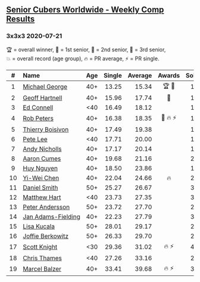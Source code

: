 <style>table {white-space: nowrap;}</style>
<link rel="stylesheet" type="text/css" href="/scw-comp/css/flags.css" />

## [Senior Cubers Worldwide - Weekly Comp Results](/scw-comp/results/)
### 3x3x3 2020-07-21

<span style="white-space: nowrap;">🏆 = overall winner</span>, <span style="white-space: nowrap;">🥇 = 1st senior</span>, <span style="white-space: nowrap;">🥈 = 2nd senior</span>, <span style="white-space: nowrap;">🥉 = 3rd senior</span>, <span style="white-space: nowrap;">💥 = overall record (age group)</span>, <span style="white-space: nowrap;">🔥 = PR average</span>, <span style="white-space: nowrap;">⚡ = PR single</span>.

| # | Name | Age | Single | Average | Awards | Solve 1 | Solve 2 | Solve 3 | Solve 4 | Solve 5 | Video |
| :--: | :-- | :--: | --: | --: | :--: | --: | --: | --: | --: | --: | :-- |
| 1 | [Michael George](../../persons/michael_george/333.md) | 40+ | 13.25 | 15.34 | 🏆 🥇 | 13.79 | 17.48 | 13.25 | 15.25 | 16.97 | [Desktop](https://www.facebook.com/michael.george.545/videos/10214012108737124) / [Mobile](https://m.facebook.com/michael.george.545/videos/10214012108737124) |
| 2 | [Geoff Hartnell](../../persons/geoff_hartnell/333.md) | 40+ | 15.96 | 17.74 | 🥈 | 18.64 | 17.64 | 19.16 | 16.94 | 15.96 | [Desktop](https://www.facebook.com/events/1842039515939197/permalink/1845810235562125) / [Mobile](https://m.facebook.com/events/1842039515939197?view=permalink&id=1845810235562125) |
| 3 | [Ed Connell](../../persons/ed_connell/333.md) | <40 | 16.49 | 18.12 |  | 18.09 | 16.49 | 17.83 | 18.44 | 19.06 | [Desktop](https://www.facebook.com/events/1842039515939197/permalink/1845901792219636) / [Mobile](https://m.facebook.com/events/1842039515939197?view=permalink&id=1845901792219636) |
| 4 | [Rob Peters](../../persons/rob_peters/333.md) | 40+ | 16.38 | 18.35 | 🥉 🔥 ⚡ | 16.75 | 16.38 | 20.44 | 17.85 | 21.06 | [Desktop](https://www.facebook.com/667027593/videos/10158586361642594) / [Mobile](https://m.facebook.com/667027593/videos/10158586361642594) |
| 5 | [Thierry Boisivon](../../persons/thierry_boisivon/333.md) | 40+ | 17.49 | 19.38 |  | 19.81 | 20.49 | 17.83 | 20.91 | 17.49 | [Desktop](https://www.facebook.com/events/1842039515939197/permalink/1846994255443723) / [Mobile](https://m.facebook.com/events/1842039515939197?view=permalink&id=1846994255443723) |
| 6 | [Pete Lee](../../persons/pete_lee/333.md) | <40 | 17.71 | 20.00 |  | 19.20 | 33.95 | 18.90 | 21.90 | 17.71 | [Desktop](https://www.facebook.com/events/1842039515939197/permalink/1846897262120089) / [Mobile](https://m.facebook.com/events/1842039515939197?view=permalink&id=1846897262120089) |
| 7 | [Andy Nicholls](../../persons/andy_nicholls/333.md) | 40+ | 17.17 | 20.14 |  | 17.17 | 20.35 | 19.75 | 20.55 | 20.33 | [Desktop](https://www.facebook.com/events/1842039515939197/permalink/1847690102040805) / [Mobile](https://m.facebook.com/events/1842039515939197?view=permalink&id=1847690102040805) |
| 8 | [Aaron Cumes](../../persons/aaron_cumes/333.md) | 40+ | 19.68 | 21.16 |  | 20.42 | 20.71 | 22.47 | 19.68 | 22.34 | [Desktop](https://www.facebook.com/events/1842039515939197/permalink/1842262065916942) / [Mobile](https://m.facebook.com/events/1842039515939197?view=permalink&id=1842262065916942) |
| 9 | [Huy Nguyen](../../persons/huy_nguyen/333.md) | 40+ | 18.50 | 23.86 |  | 18.50 | 22.44 | 27.04 | 24.31 | 24.83 | [Desktop](https://www.facebook.com/events/1842039515939197/permalink/1847910868685395) / [Mobile](https://m.facebook.com/events/1842039515939197?view=permalink&id=1847910868685395) |
| 10 | [Yi-Wei Chen](../../persons/yi_wei_chen/333.md) | 40+ | 22.04 | 24.66 | 🔥 | 23.75 | 24.10 | DNS | 26.13 | 22.04 | [Desktop](https://www.facebook.com/events/1842039515939197/permalink/1847830355360113) / [Mobile](https://m.facebook.com/events/1842039515939197?view=permalink&id=1847830355360113) |
| 11 | [Daniel Smith](../../persons/daniel_smith/333.md) | 50+ | 25.27 | 26.67 |  | 30.70 | 26.27 | 28.24 | 25.27 | 25.49 | [Desktop](https://www.facebook.com/events/1842039515939197/permalink/1847128298763652) / [Mobile](https://m.facebook.com/events/1842039515939197?view=permalink&id=1847128298763652) |
| 12 | [Matthew Hart](../../persons/matthew_hart/333.md) | <40 | 23.73 | 27.35 |  | 32.71 | 25.30 | 23.73 | 38.36 | 24.05 | [Desktop](https://www.facebook.com/events/1842039515939197/permalink/1845098538966628) / [Mobile](https://m.facebook.com/events/1842039515939197?view=permalink&id=1845098538966628) |
| 13 | [Peter Andersson](../../persons/peter_andersson/333.md) | 50+ | 23.72 | 27.70 |  | 23.72 | 28.32 | 29.43 | 27.41 | 27.38 | [Desktop](https://www.facebook.com/events/1842039515939197/permalink/1847869318689550) / [Mobile](https://m.facebook.com/events/1842039515939197?view=permalink&id=1847869318689550) |
| 14 | [Jan Adams-Fielding](../../persons/jan_adams_fielding/333.md) | 40+ | 22.23 | 27.79 |  | 30.70 | 22.23 | 28.56 | 28.38 | 26.42 | [Desktop](https://www.facebook.com/events/1842039515939197/permalink/1848086755334473) / [Mobile](https://m.facebook.com/events/1842039515939197?view=permalink&id=1848086755334473) |
| 15 | [Lisa Kucala](../../persons/lisa_kucala/333.md) | 50+ | 28.01 | 29.17 |  | 29.83 | 29.28 | 28.39 | 33.14 | 28.01 | [Desktop](https://www.facebook.com/events/1842039515939197/permalink/1847046672105148) / [Mobile](https://m.facebook.com/events/1842039515939197?view=permalink&id=1847046672105148) |
| 16 | [Joffie Berkowitz](../../persons/joffie_berkowitz/333.md) | 50+ | 26.33 | 29.70 |  | 28.47 | 37.51 | 27.30 | 26.33 | 33.34 | [Desktop](https://www.facebook.com/joffie.berkowitz/videos/10163954374465128) / [Mobile](https://m.facebook.com/joffie.berkowitz/videos/10163954374465128) |
| 17 | [Scott Knight](../../persons/scott_knight/333.md) | <30 | 29.36 | 31.02 | 🔥 ⚡ | 41.17 | 29.36 | 32.35 | 30.92 | 29.79 | [Desktop](https://www.facebook.com/500490144/videos/10164156092775145) / [Mobile](https://m.facebook.com/500490144/videos/10164156092775145) |
| 18 | [Chris Thames](../../persons/chris_thames/333.md) | <40 | 27.26 | 33.16 |  | 27.26 | 38.61 | 32.84 | 28.04 | 41.55 | [Desktop](https://www.facebook.com/events/1842039515939197/permalink/1845109382298877) / [Mobile](https://m.facebook.com/events/1842039515939197?view=permalink&id=1845109382298877) |
| 19 | [Marcel Balzer](../../persons/marcel_balzer/333.md) | 40+ | 33.41 | 39.68 | 🔥 ⚡ | 33.41 | 35.67 | 41.98 | 51.18 | 41.38 | [Desktop](https://www.facebook.com/marcel.balzer.9216/videos/10160240293712516) / [Mobile](https://m.facebook.com/marcel.balzer.9216/videos/10160240293712516) |

<!-- Global site tag (gtag.js) - Google Analytics -->
<script async src="https://www.googletagmanager.com/gtag/js?id=UA-86348435-3"></script>
<script>window.dataLayer = window.dataLayer || []; function gtag() {dataLayer.push(arguments);} gtag('js', new Date()); gtag('config', 'UA-86348435-3');</script>
